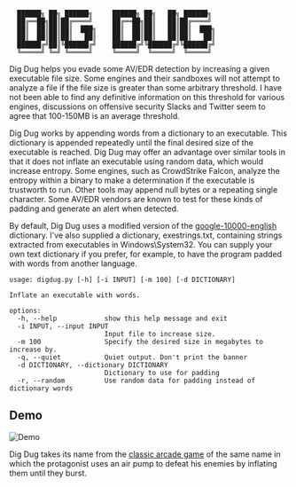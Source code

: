 ```
  ██████╗ ██╗ ██████╗     ██████╗ ██╗   ██╗ ██████╗     
  ██╔══██╗██║██╔════╝     ██╔══██╗██║   ██║██╔════╝     
  ██║  ██║██║██║  ███╗    ██║  ██║██║   ██║██║  ███╗    
  ██║  ██║██║██║   ██║    ██║  ██║██║   ██║██║   ██║    
  ██████╔╝██║╚██████╔╝    ██████╔╝╚██████╔╝╚██████╔╝    
  ╚═════╝ ╚═╝ ╚═════╝     ╚═════╝  ╚═════╝  ╚═════╝
 ```
Dig Dug helps you evade some AV/EDR detection by increasing a given executable file size. Some engines and their sandboxes will not attempt to analyze a file if the file size is greater than some arbitrary threshold. I have not been able to find any definitive information on this threshold for various engines, discussions on offensive security Slacks and Twitter seem to agree that 100-150MB is an average threshold.

Dig Dug works by appending words from a dictionary to an executable.  This dictionary is appended repeatedly until the final desired size of the executable is reached. Dig Dug may offer an advantage over similar tools in that it does not inflate an executable using random data, which would increase entropy. Some engines, such as CrowdStrike Falcon, analyze the entropy within a binary to make a determination if the executable is trustworth to run. Other tools may append null bytes or a repeating single character. Some AV/EDR vendors are known to test for these kinds of padding and generate an alert when detected.

By default, Dig Dug uses a modified version of the [google-10000-english](https://github.com/first20hours/google-10000-english) dictionary. I've also supplied a dictionary, exestrings.txt, containing strings extracted from executables in Windows\System32. You can supply your own text dictionary if you prefer, for example, to have the program padded with words from another language.

```
usage: digdug.py [-h] [-i INPUT] [-m 100] [-d DICTIONARY]

Inflate an executable with words.

options:
  -h, --help            show this help message and exit
  -i INPUT, --input INPUT
                        Input file to increase size.
  -m 100                Specify the desired size in megabytes to increase by.
  -q, --quiet           Quiet output. Don't print the banner                                              
  -d DICTIONARY, --dictionary DICTIONARY
                        Dictionary to use for padding 
  -r, --random          Use random data for padding instead of dictionary words

```

## Demo
![Demo](https://github.com/hardwaterhacker/DigDug/blob/main/images/digdug.gif)

Dig Dug takes its name from the [classic arcade game](https://en.wikipedia.org/wiki/Dig_Dug) of the same name in which the protagonist uses an air pump to defeat his enemies by inflating them until they burst.
